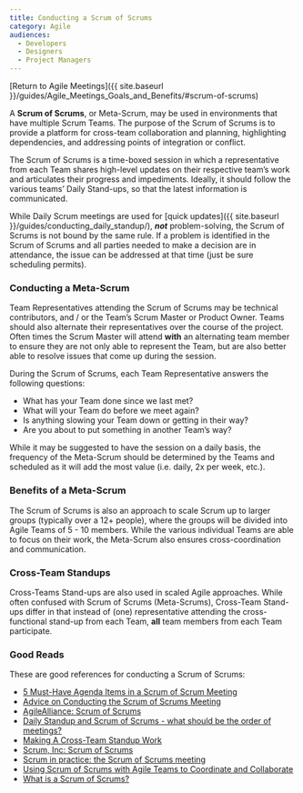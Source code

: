 ```yaml
---
title: Conducting a Scrum of Scrums
category: Agile
audiences:
  - Developers
  - Designers
  - Project Managers
---
```


[Return to Agile Meetings]({{ site.baseurl }}/guides/Agile_Meetings_Goals_and_Benefits/#scrum-of-scrums)

A **Scrum of Scrums**, or Meta-Scrum, may be used in environments that have multiple Scrum Teams. The purpose of the Scrum of Scrums is to provide a platform for cross-team collaboration and planning, highlighting dependencies, and addressing points of integration or conflict.

The Scrum of Scrums is a time-boxed session in which a representative from each Team shares high-level updates on their respective team’s work and articulates their progress and impediments. Ideally, it should follow the various teams’ Daily Stand-ups, so that the latest information is communicated.

While Daily Scrum meetings are used for [quick updates]({{ site.baseurl }}/guides/conducting_daily_standup/), _**not**_ problem-solving, the Scrum of Scrums is not bound by the same rule. If a problem is identified in the Scrum of Scrums and all parties needed to make a decision are in attendance, the issue can be addressed at that time (just be sure scheduling permits).

### Conducting a Meta-Scrum
Team Representatives attending the Scrum of Scrums may be technical contributors, and / or the Team’s Scrum Master or Product Owner. Teams should also alternate their representatives over the course of the project. Often times the Scrum Master will attend **with** an alternating team member to ensure they are not only able to represent the Team, but are also better able to resolve issues that come up during the session.

During the Scrum of Scrums, each Team Representative answers the following questions:
* What has your Team done since we last met?
* What will your Team do before we meet again?
* Is anything slowing your Team down or getting in their way?
* Are you about to put something in another Team’s way?

While it may be suggested to have the session on a daily basis, the frequency of the Meta-Scrum should be determined by the Teams and scheduled as it will add the most value (i.e. daily, 2x per week, etc.).

### Benefits of a Meta-Scrum
The Scrum of Scrums is also an approach to scale Scrum up to larger groups (typically over a 12+ people), where the groups will be divided into Agile Teams of 5 - 10 members. While the various individual Teams are able to focus on their work, the Meta-Scrum also ensures cross-coordination and communication.

### Cross-Team Standups
Cross-Teams Stand-ups are also used in scaled Agile approaches. While often confused with Scrum of Scrums (Meta-Scrums), Cross-Team Stand-ups differ in that instead of (one) representative attending the cross-functional stand-up from each Team, **all** team members from each Team participate.

### Good Reads
These are good references for conducting a Scrum of Scrums:
* [5 Must-Have Agenda Items in a Scrum of Scrum Meeting](http://aits.org/agile/2016/03/5-must-have-agenda-items-in-a-scrum-of-scrum-meeting/)
* [Advice on Conducting the Scrum of Scrums Meeting](https://www.mountaingoatsoftware.com/articles/advice-on-conducting-the-scrum-of-scrums-meeting)
* [AgileAlliance: Scrum of Scrums](https://www.agilealliance.org/glossary/scrum-of-scrums/)
* [Daily Standup and Scrum of Scrums - what should be the order of meetings?](https://www.scrum.org/forum/scrum-forum/5723/daily-standup-and-scrum-scrums-what-should-be-order-meetings)
* [Making A Cross-Team Standup Work](https://medium.com/@devemail17/making-a-cross-team-standup-work-69237ebf8789)
* [Scrum, Inc: Scrum of Scrums](https://www.scruminc.com/scrum-of-scrums/)
* [Scrum in practice: the Scrum of Scrums meeting](https://manifesto.co.uk/scrum-of-scrums-meeting/)
* [Using Scrum of Scrums with Agile Teams to Coordinate and Collaborate](https://www.infoq.com/news/2014/03/scrum-of-scrums)
* [What is a Scrum of Scrums?](http://www.velocitypartners.net/blog/2017/01/17/what-is-a-scrum-of-scrums/)
